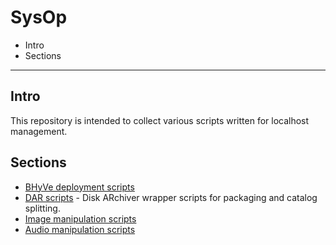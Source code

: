 # SysOp

* Intro
* Sections

* * *

## Intro

This repository is intended to collect various scripts written for
localhost management.


## Sections

* [BHyVe deployment scripts](bhyve)
* [DAR scripts](dar) - Disk ARchiver wrapper scripts for packaging and
  catalog splitting.
* [Image manipulation scripts](graphics)
* [Audio manipulation scripts](audio)


